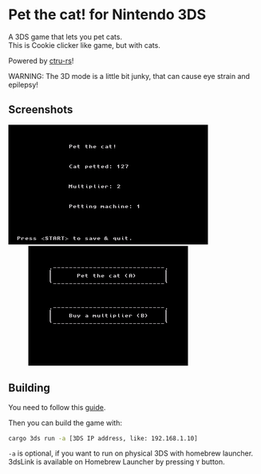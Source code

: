 # Pet the cat! for Nintendo 3DS

A 3DS game that lets you pet cats.  
This is Cookie clicker like game, but with cats.  

Powered by [ctru-rs](https://github.com/rust3ds/ctru-rs)!

WARNING: The 3D mode is a little bit junky, that can cause eye strain and epilepsy!

## Screenshots

![Top screenshots](docs/screenshots/Top-v0.2.0.bmp)  
<img style="margin-left: 40px" src="docs/screenshots/Bottom-v0.2.0.bmp" alt="Bottom screenshots">

## Building

You need to follow this [guide](https://github.com/rust3ds/ctru-rs/blob/master/ctru-rs/README.md).

Then you can build the game with:
```cmd
cargo 3ds run -a [3DS IP address, like: 192.168.1.10]
```
`-a` is optional, if you want to run on physical 3DS with homebrew launcher.
3dsLink is available on Homebrew Launcher by pressing `Y` button.